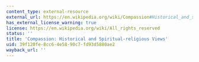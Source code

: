 ```yaml
---
content_type: external-resource
external_url: https://en.wikipedia.org/wiki/Compassion#Historical_and_spiritual-religious_views
has_external_license_warning: true
license: https://en.wikipedia.org/wiki/All_rights_reserved
status: ''
title: 'Compassion: Historical and Spiritual-religious Views'
uid: 39f120fe-8cc6-4e58-90c7-fd93d5880ae2
wayback_url: ''
---
```

